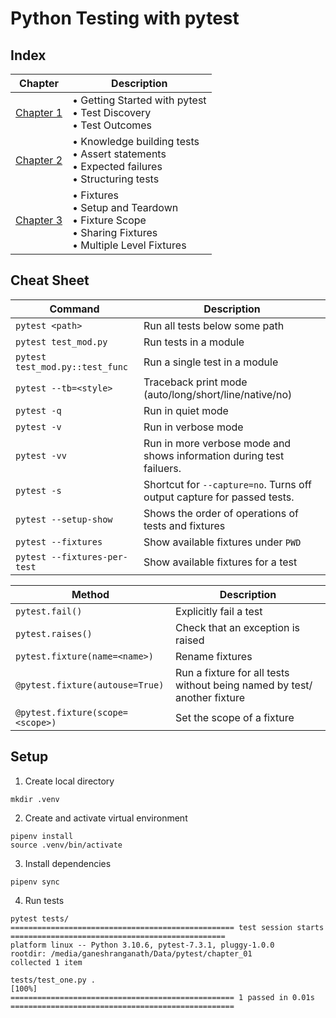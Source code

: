 # Python Testing with pytest

## Index
| Chapter | Description|
|---------|------------|
| [Chapter 1](chapter_01/README.md) | • Getting Started with pytest<br> • Test Discovery<br> • Test Outcomes |
| [Chapter 2](chapter_02/README.md) | • Knowledge building tests<br> • Assert statements<br> • Expected failures<br> • Structuring tests |
| [Chapter 3](chapter_03/README.md) | • Fixtures<br> • Setup and Teardown<br> • Fixture Scope<br> • Sharing Fixtures<br> • Multiple Level Fixtures |

## Cheat Sheet
| Command                         | Description                                                             |
|---------------------------------|-------------------------------------------------------------------------|
| `pytest <path>`                 | Run all tests below some path                                           |
| `pytest test_mod.py`            | Run tests in a module                                                   |
| `pytest test_mod.py::test_func` | Run a single test in a module                                           |
| `pytest --tb=<style>`           | Traceback print mode (auto/long/short/line/native/no)                   |
| `pytest -q`                     | Run in quiet mode                                                       |
| `pytest -v`                     | Run in verbose mode                                                     |
| `pytest -vv`                    | Run in more verbose mode and shows information during test failuers.    |
| `pytest -s`                     | Shortcut for `--capture=no`. Turns off output capture for passed tests. |
| `pytest --setup-show`           | Shows the order of operations of tests and fixtures                     |
| `pytest --fixtures`             | Show available fixtures under `PWD`                                     |
| `pytest --fixtures-per-test`    | Show available fixtures for a test                                      |

| Method                            | Description                                                              |
|-----------------------------------|--------------------------------------------------------------------------|
| `pytest.fail()`                   | Explicitly fail a test                                                   |
| `pytest.raises()`                 | Check that an exception is raised                                        |
| `pytest.fixture(name=<name>)`     | Rename fixtures                                                          |
| `@pytest.fixture(autouse=True)`   | Run a fixture for all tests without being named by test/ another fixture |
| `@pytest.fixture(scope=<scope>)`  | Set the scope of a fixture                                               |

## Setup
1. Create local directory
```shell
mkdir .venv
```
2. Create and activate virtual environment
```shell
pipenv install
source .venv/bin/activate
```
3. Install dependencies
```shell
pipenv sync
```
4. Run tests
```shell
pytest tests/
================================================== test session starts ================================================
platform linux -- Python 3.10.6, pytest-7.3.1, pluggy-1.0.0
rootdir: /media/ganeshranganath/Data/pytest/chapter_01
collected 1 item

tests/test_one.py .                                                                                              [100%]
================================================== 1 passed in 0.01s ==================================================
```
